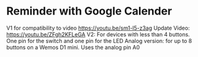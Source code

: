 # Reminder with Google Calender

V1 for compatibility to video https://youtu.be/sm1-l5-z3ag
Update Video: https://youtu.be/ZFgh2KFLeGA
V2: For devices with less than 4 buttons. One pin for the switch and one pin for the LED
Analog version: for up to 8 buttons on a Wemos D1 mini. Uses the analog pin A0

